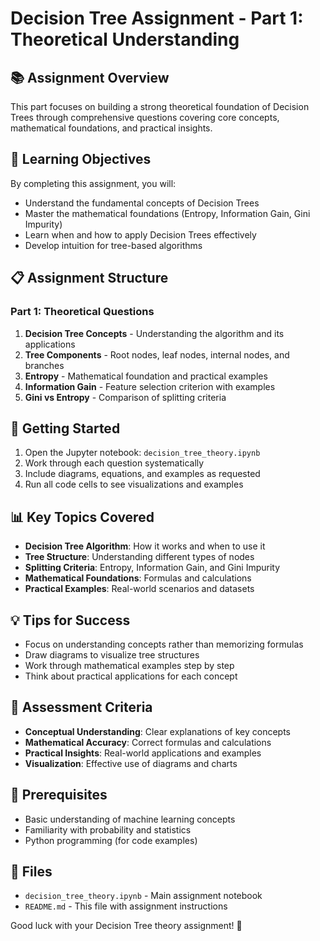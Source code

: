 # Decision Tree Assignment - Part 1: Theoretical Understanding

## 📚 Assignment Overview

This part focuses on building a strong theoretical foundation of Decision Trees through comprehensive questions covering core concepts, mathematical foundations, and practical insights.

## 🎯 Learning Objectives

By completing this assignment, you will:

-   Understand the fundamental concepts of Decision Trees
-   Master the mathematical foundations (Entropy, Information Gain, Gini Impurity)
-   Learn when and how to apply Decision Trees effectively
-   Develop intuition for tree-based algorithms

## 📋 Assignment Structure

### Part 1: Theoretical Questions

1. **Decision Tree Concepts** - Understanding the algorithm and its applications
2. **Tree Components** - Root nodes, leaf nodes, internal nodes, and branches
3. **Entropy** - Mathematical foundation and practical examples
4. **Information Gain** - Feature selection criterion with examples
5. **Gini vs Entropy** - Comparison of splitting criteria

## 🚀 Getting Started

1. Open the Jupyter notebook: `decision_tree_theory.ipynb`
2. Work through each question systematically
3. Include diagrams, equations, and examples as requested
4. Run all code cells to see visualizations and examples

## 📊 Key Topics Covered

-   **Decision Tree Algorithm**: How it works and when to use it
-   **Tree Structure**: Understanding different types of nodes
-   **Splitting Criteria**: Entropy, Information Gain, and Gini Impurity
-   **Mathematical Foundations**: Formulas and calculations
-   **Practical Examples**: Real-world scenarios and datasets

## 💡 Tips for Success

-   Focus on understanding concepts rather than memorizing formulas
-   Draw diagrams to visualize tree structures
-   Work through mathematical examples step by step
-   Think about practical applications for each concept

## 📝 Assessment Criteria

-   **Conceptual Understanding**: Clear explanations of key concepts
-   **Mathematical Accuracy**: Correct formulas and calculations
-   **Practical Insights**: Real-world applications and examples
-   **Visualization**: Effective use of diagrams and charts

## 🔗 Prerequisites

-   Basic understanding of machine learning concepts
-   Familiarity with probability and statistics
-   Python programming (for code examples)

## 📁 Files

-   `decision_tree_theory.ipynb` - Main assignment notebook
-   `README.md` - This file with assignment instructions

Good luck with your Decision Tree theory assignment! 🌳
